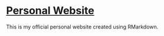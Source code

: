 # [Personal Website](https://cedriclary.netlify.app/)

This is my official personal website created using RMarkdown. 

